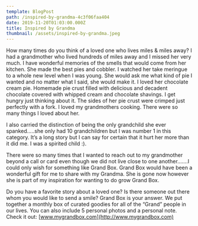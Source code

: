 ```yaml
---
template: BlogPost
path: /inspired-by-grandma-4c3f06faa404
date: 2019-11-20T01:03:00.000Z
title: Inspired by Grandma
thumbnail: /assets/inspired-by-grandma.jpeg
---
```

<!--StartFragment-->

How many times do you think of a loved one who lives miles & miles away? I had a grandmother who lived hundreds of miles away and I missed her very much. I have wonderful memories of the smells that would come from her kitchen. She made the best pies and cobbler. I watched her take meringue to a whole new level when I was young. She would ask me what kind of pie I wanted and no matter what I said, she would make it. I loved her chocolate cream pie. Homemade pie crust filled with delicious and decadent chocolate covered with whipped cream and chocolate shavings. I get hungry just thinking about it. The sides of her pie crust were crimped just perfectly with a fork. I loved my grandmothers cooking. There were so many things I loved about her.

I also carried the distinction of being the only grandchild she ever spanked…..she only had 10 grandchildren but I was number 1 in this category. It’s a long story but I can say for certain that it hurt her more than it did me. I was a spirited child :).

There were so many times that I wanted to reach out to my grandmother beyond a call or card even though we did not live close to one another…….I could only wish for something like Grand Box. Grand Box would have been a wonderful gift for me to share with my Grandma. She is gone now however she is part of my inspiration for wanting to do grow Grand Box.

Do you have a favorite story about a loved one? Is there someone out there whom you would like to send a smile? Grand Box is your answer. We put together a monthly box of curated goodies for all of the “Grand” people in our lives. You can also include 5 personal photos and a personal note. Check it out: [www.mygrandbox.com](http://www.mygrandbox.com)

<!--EndFragment-->
